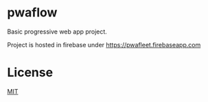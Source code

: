 # pwaflow
Basic progressive web app project.

Project is hosted in firebase under https://pwafleet.firebaseapp.com

# License
[MIT](https://github.com/jacorachan/pwafleet/blob/master/LICENSE)
